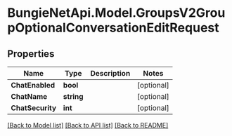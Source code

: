 # BungieNetApi.Model.GroupsV2GroupOptionalConversationEditRequest
## Properties

Name | Type | Description | Notes
------------ | ------------- | ------------- | -------------
**ChatEnabled** | **bool** |  | [optional] 
**ChatName** | **string** |  | [optional] 
**ChatSecurity** | **int** |  | [optional] 

[[Back to Model list]](../README.md#documentation-for-models) [[Back to API list]](../README.md#documentation-for-api-endpoints) [[Back to README]](../README.md)

